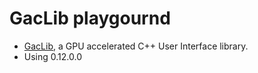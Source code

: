 # GacLib playgournd

* [GacLib][1], a GPU accelerated C++ User Interface library.
* Using 0.12.0.0



[1]:http://vczh-libraries.github.io/
